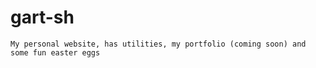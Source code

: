 # gart-sh

```
My personal website, has utilities, my portfolio (coming soon) and some fun easter eggs
```

